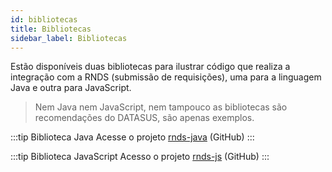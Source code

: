 ```yaml
---
id: bibliotecas
title: Bibliotecas
sidebar_label: Bibliotecas
---
```


Estão disponíveis duas bibliotecas para ilustrar código que realiza a integração com a RNDS (submissão de requisições), uma para a linguagem Java e outra para JavaScript.

> Nem Java nem JavaScript, nem tampouco as bibliotecas são recomendações do DATASUS, são apenas exemplos.

:::tip Biblioteca Java
Acesse o projeto [rnds-java](https://github.com/kyriosdata/rnds/tree/master/projetos/rnds-java) (GitHub)
:::

:::tip Biblioteca JavaScript
Acesso o projeto [rnds-js](https://github.com/kyriosdata/rnds/tree/master/projetos/rnds-js) (GitHub)
:::
